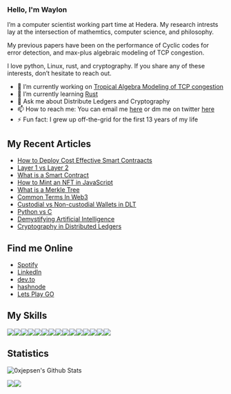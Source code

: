 ### Hello, I'm Waylon

I’m a computer scientist working part time at Hedera. My research intrests lay at the intersection of mathemtics, computer science, and philosophy. 

My previous papers have been on the performance of Cyclic codes for error detection, and max-plus algebraic modeling of TCP congestion. 

I love python, Linux, rust, and cryptography. If you share any of these interests, don’t hesitate to reach out. 

- 🔭 I’m currently working on [Tropical Algebra Modeling of TCP congestion](https://doi-org.ezproxy2.library.colostate.edu/10.1145/347059.347548)
- 🌱 I’m currently learning [Rust](https://www.rust-lang.org/)
- 💬 Ask me about Distribute Ledgers and Cryptography
- 📫 How to reach me: You can email me [here](mailto:waylonjepsen1@gmail.com) or dm me on twitter [here](https://twitter.com/HogwoodWaylon)
- ⚡ Fun fact: I grew up off-the-grid for the first 13 years of my life

## My Recent Articles 

- [How to Deploy Cost Effective Smart Contraacts](https://dev.to/0xjepsen/how-to-deploy-cost-effective-smart-contracts-3a3l)
- [Layer 1 vs Layer 2](https://dev.to/0xjepsen/layer-1-vs-layer-2-15kf)
- [What is a Smart Contract](https://dev.to/0xjepsen/what-are-smart-contracts-16ai)
- [How to Mint an NFT in JavaScript](https://dev.to/0xjepsen/how-to-mint-an-nft-with-javascript-2nci)
- [What is a Merkle Tree](https://dev.to/0xjepsen/what-is-a-merkle-tree-2kc5)
- [Common Terms In Web3](https://dev.to/0xjepsen/common-terms-in-web3-5g9h)
- [Custodial vs Non-custodial Wallets in DLT](https://dev.to/0xjepsen/custodial-vs-non-custodial-wallets-in-dlt-3jb5)
- [Python vs C](https://dev.to/0xjepsen/python-vs-c-4ho6)
- [Demystifying Artificial Intelligence](https://dev.to/0xjepsen/demystifying-artificial-intelligence-1egf)
- [Cryptography in Distributed Ledgers](https://dev.to/0xjepsen/an-introduction-to-cryptography-in-distributed-ledger-technology-268l)

## Find me Online

- [Spotify](https://open.spotify.com/user/1218873725?si=dae5e3b67ac04c34)
- [LinkedIn](https://www.linkedin.com/in/waylon-jepsen-854333117/)
- [dev.to](https://dev.to/0xjepsen)
- [hashnode](https://hashnode.com/@0xJepsen)
- [Lets Play GO](https://online-go.com/player/906330/)

## My Skills

![](https://img.shields.io/badge/Linux-FCC624?style=for-the-badge&logo=linux&logoColor=black)![](https://img.shields.io/badge/Rust-000000?style=for-the-badge&logo=rust&logoColor=white)![](https://img.shields.io/badge/Python-3776AB?style=for-the-badge&logo=python&logoColor=black)![](https://img.shields.io/badge/Kali_Linux-557C94?style=for-the-badge&logo=kalilinux&logoColor=white)![](https://img.shields.io/badge/Java_Script-F7DF1E?style=for-the-badge&logo=javascript&logoColor=white)![](https://img.shields.io/badge/Let's_Encryptt-003A70?style=for-the-badge&logo=letsencrypt&logoColor=white)![](https://img.shields.io/badge/Type_Script-3178C6?style=for-the-badge&logo=typescript&logoColor=white)![](https://img.shields.io/badge/Markdown-000000?style=for-the-badge&logo=markdown&logoColor=white)![](https://img.shields.io/badge/Ethereum-3C3C3D?style=for-the-badge&logo=ethereum&logoColor=white)![](https://img.shields.io/badge/Bitcoin-F7931A?style=for-the-badge&logo=bitcoin&logoColor=white)![](https://img.shields.io/badge/Solidity-363636?style=for-the-badge&logo=solidity&logoColor=white)![](https://img.shields.io/badge/Java-007396?style=for-the-badge&logo=java&logoColor=white)![](https://img.shields.io/badge/JSON-000000?style=for-the-badge&logo=json&logoColor=white)![](https://img.shields.io/badge/Homebrew-FBB040?style=for-the-badge&logo=homebrew&logoColor=white)![](https://img.shields.io/badge/npm-CB3837?style=for-the-badge&logo=npm&logoColor=white)

## Statistics

![0xjepsen's Github Stats](https://github-readme-stats.vercel.app/api?username=0xjepsen&count_private=true&theme=tokyonight&hide=contribs,prs)

[comment]:<[![spotify-github-profile](https://spotify-github-profile.vercel.app/api/view?uid=1218873725&cover_image=true&theme=default)](https://github.com/kittinan/spotify-github-profile)>


![](https://img.shields.io/github/last-commit/0xjepsen/0xjepsen)![](https://visitor-badge.laobi.icu/badge?page_id=0xjepsen)

